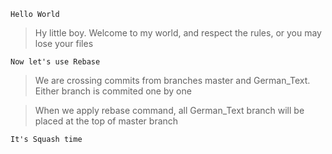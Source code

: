 `Hello World`

> Hy little boy. Welcome to my world, and respect the rules, or you
may lose your files

`Now let's use Rebase`

> We are crossing commits from branches master and German_Text.
Either branch is commited one by one

> When we apply rebase command, all German_Text branch will be placed at the
top of master branch

`It's Squash time`

